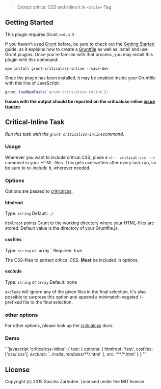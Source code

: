 > Extract critical CSS and inline it in `<style>`-Tag



## Getting Started
This plugin requires Grunt `>=0.4.5`

If you haven't used [Grunt](http://gruntjs.com/) before, be sure to check out the [Getting Started](http://gruntjs.com/getting-started) guide, as it explains how to create a [Gruntfile](http://gruntjs.com/sample-gruntfile) as well as install and use Grunt plugins. Once you're familiar with that process, you may install this plugin with this command:

```shell
npm install grunt-criticalcss-inline --save-dev
```

Once the plugin has been installed, it may be enabled inside your Gruntfile with this line of JavaScript:

```js
grunt.loadNpmTasks('grunt-criticalcss-inline');
```

**Issues with the output should be reported on the criticalcss-inline [issue tracker](https://github.com/saschazar21/grunt-criticalcss-inline/issues).**

## Critical-Inline Task
_Run this task with the `grunt criticalcss-inline`command._

### Usage
Wherever you want to include critical CSS, place a `<!-- critical-css -->` comment in your HTML-files. This gets overwritten after every task run, so be sure to re-include it, wherever needed.

### Options
Options are passed to [criticalcss](https://github.com/filamentgroup/criticalCSS).

#### htmlroot
Type: `string`
Default: `./`

`htmlroot` points Grunt to the working directory where your HTML-files are stored. Default value is the directory of your Gruntfile.js.

#### cssfiles 
Type: `string` or `array``
Required: true

The CSS-files to extract critical CSS. **Must** be included in options.

#### exclude
Type: `string` or `array`
Default: none

`exclude` will ignore any of the given files in the final selection. It's also possible to surpress this option and append a minimatch-negated `!`-prefixed file to the final selection.

### other options
For other options, please look up the [criticalcss](https://github.com/filamentgroup/criticalCSS) docs.

### Demo

'''javascript
'criticalcss-inline': {
  test: {
    options: {
      htmlroot: 'test',
      cssfiles: ['css/*.css'],
      exclude: '../node_modules/**/*.html'
    },
    src: '**/*.html'
  }
}
'''

## License
Copyright (c) 2015 Sascha Zarhuber. Licensed under the MIT license.